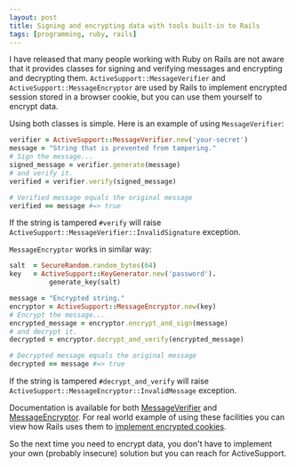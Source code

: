 ```yaml
---
layout: post
title: Signing and encrypting data with tools built-in to Rails
tags: [programming, ruby, rails]
---
```


I have released that many people working with Ruby on Rails are not aware that it provides classes for signing and verifying messages and encrypting and decrypting them. `ActiveSupport::MessageVerifier` and `ActiveSupport::MessageEncryptor` are used by Rails to implement encrypted session stored in a browser cookie, but you can use them yourself to encrypt data.

Using both classes is simple. Here is an example of using `MessageVerifier`:

```ruby
verifier = ActiveSupport::MessageVerifier.new('your-secret')
message = "String that is prevented from tampering."
# Sign the message...
signed_message = verifier.generate(message)
# and verify it.
verified = verifier.verify(signed_message)

# Verified message equals the original message
verified == message #=> true
```

If the string is tampered `#verify` will raise `ActiveSupport::MessageVerifier::InvalidSignature` exception.

`MessageEncryptor` works in similar way:

```ruby
salt  = SecureRandom.random_bytes(64)
key   = ActiveSupport::KeyGenerator.new('password').
          generate_key(salt)

message = "Encrypted string."
encryptor = ActiveSupport::MessageEncryptor.new(key)
# Encrypt the message...
encrypted_message = encryptor.encrypt_and_sign(message)
# and decrypt it.
decrypted = encryptor.decrypt_and_verify(encrypted_message)

# Decrypted message equals the original message
decrypted == message #=> true
```

If the string is tampered `#decrypt_and_verify` will raise `ActiveSupport::MessageEncryptor::InvalidMessage` exception.

Documentation is available for both [MessageVerifier](http://api.rubyonrails.org/classes/ActiveSupport/MessageVerifier.html) and [MessageEncryptor](http://api.rubyonrails.org/classes/ActiveSupport/MessageEncryptor.html). For real world example of using these facilities you can view how Rails uses them to [implement encrypted cookies](https://github.com/rails/rails/blob/c91d266cdfcdc15d101d3d4360ef6c5a730d36e9/actionpack/lib/action_dispatch/middleware/cookies.rb#L425).

So the next time you need to encrypt data, you don't have to implement your own (probably insecure) solution but you can reach for ActiveSupport.
